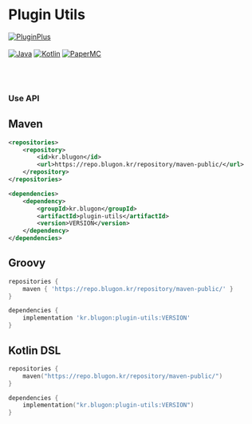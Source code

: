 # Plugin Utils

[![PluginPlus](https://img.shields.io/badge/plus-1.3.1-blue.svg)]()
<br><br>
[![Java](https://img.shields.io/badge/Java-21-FF7700.svg?logo=java)]()
[![Kotlin](https://img.shields.io/badge/Kotlin-2.2.20-186FCC.svg?logo=kotlin)]()
[![PaperMC](https://img.shields.io/badge/PaperMC-222222.svg)]()


<br>
<br>

### Use API


## Maven
```xml
<repositories>
    <repository>
        <id>kr.blugon</id>
        <url>https://repo.blugon.kr/repository/maven-public/</url>
    </repository>
</repositories>

<dependencies>
    <dependency>
        <groupId>kr.blugon</groupId>
        <artifactId>plugin-utils</artifactId>
        <version>VERSION</version>
    </dependency>
</dependencies>
```


## Groovy
```groovy
repositories {
    maven { 'https://repo.blugon.kr/repository/maven-public/' }
}

dependencies {
    implementation 'kr.blugon:plugin-utils:VERSION'
}
```

## Kotlin DSL
```kotlin
repositories {
    maven("https://repo.blugon.kr/repository/maven-public/")
}

dependencies {
    implementation("kr.blugon:plugin-utils:VERSION")
}
```
